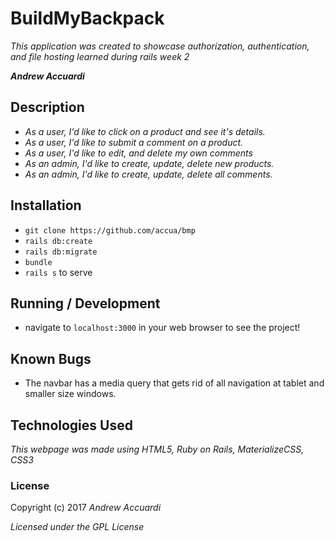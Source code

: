 # BuildMyBackpack

_This application was created to showcase authorization, authentication, and file hosting learned during rails week 2_

_**Andrew Accuardi**_

## Description

* _As a user, I'd like to click on a product and see it's details._
* _As a user, I'd like to submit a comment on a product._
* _As a user, I'd like to edit, and delete my own comments_
* _As an admin, I'd like to create, update, delete new products._
* _As an admin, I'd like to create, update, delete all comments._


## Installation

* `git clone https://github.com/accua/bmp`
* `rails db:create`
* `rails db:migrate`
* `bundle`
* `rails s` to serve

## Running / Development

* navigate to `localhost:3000` in your web browser to see the project!

## Known Bugs
* The navbar has a media query that gets rid of all navigation at tablet and smaller size windows.

## Technologies Used

_This webpage was made using HTML5, Ruby on Rails, MaterializeCSS, CSS3_

### License

Copyright (c) 2017 _Andrew Accuardi_

*Licensed under the GPL License*
